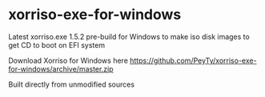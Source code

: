 # xorriso-exe-for-windows

Latest xorriso.exe 1.5.2 pre-build for Windows to make iso disk images to get CD to boot on EFI system

Download Xorriso for Windows here https://github.com/PeyTy/xorriso-exe-for-windows/archive/master.zip

Built directly from unmodified sources
